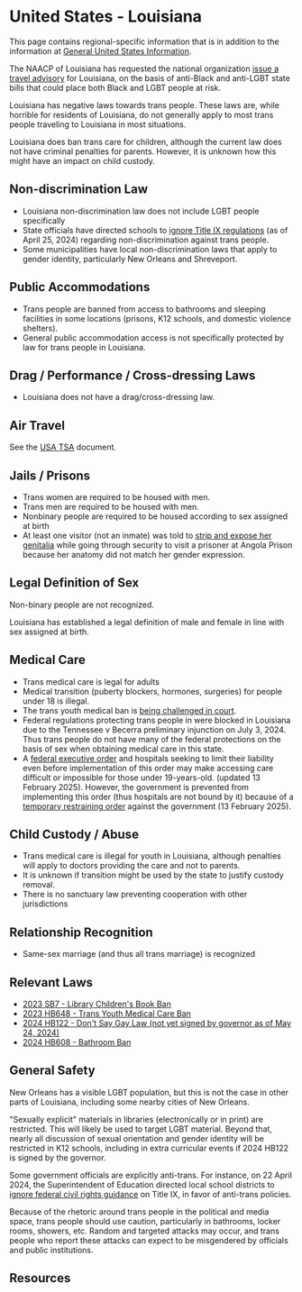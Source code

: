 # United States - Louisiana

This page contains regional-specific information that is in addition to
the information at [General United States
Information](notes/usa-general.md).

The NAACP of Louisiana has requested the national organization [issue a
travel advisory](https://www.wbrz.com/news/naacp-seeking-travel-advisory-for-louisiana-citing-concerning-policies/)
for Louisiana, on the basis of anti-Black and anti-LGBT state bills that
could place both Black and LGBT people at risk.

Louisiana has negative laws towards trans people. These laws are, while
horrible for residents of Louisiana, do not generally apply to most trans
people traveling to Louisiana in most situations.

Louisiana does ban trans care for children, although the current law does
not have criminal penalties for parents.  However, it is unknown how this
might have an impact on child custody.

## Non-discrimination Law

 * Louisiana non-discrimination law does not include LGBT people specifically
 * State officials have directed schools to [ignore Title IX
   regulations](https://www.losangelesblade.com/2024/04/25/four-states-to-ignore-new-title-ix-rules-protecting-trans-students/)
   (as of April 25, 2024) regarding non-discrimination against trans people.
 * Some municipalities have local non-discrimination laws that apply to
   gender identity, particularly New Orleans and Shreveport.

## Public Accommodations

 * Trans people are banned from access to bathrooms and sleeping
   facilities in some locations (prisons, K12 schools, and domestic
   violence shelters).
 * General public accommodation access is not specifically protected by law
   for trans people in Louisiana.

## Drag / Performance / Cross-dressing Laws

 * Louisiana does not have a drag/cross-dressing law.

## Air Travel

See the [USA TSA](notes/tsa.md) document.

## Jails / Prisons

 * Trans women are required to be housed with men.
 * Trans men are required to be housed with men.
 * Nonbinary people are required to be housed according to sex
   assigned at birth
 * At least one visitor (not an inmate) was told to [strip and expose her
   genitalia](https://www.nola.com/lawsuit-angola-prison-guards-ordered-transgender-visitor-to-strip/article_6cf44702-2b01-537b-94f4-c3ca7894e332.html)
   while going through security to visit a prisoner at Angola Prison because
   her anatomy did not match her gender expression.

## Legal Definition of Sex

Non-binary people are not recognized.

Louisiana has established a legal definition of male and female in line
with sex assigned at birth.

## Medical Care

 * Trans medical care is legal for adults
 * Medical transition (puberty blockers, hormones, surgeries) for people
   under 18 is illegal.
 * The trans youth medical ban is [being challenged in
   court](https://lambdalegal.org/legal_document/soe_la_20240108_petition-for-declaratory-permanent-injunctive-relief/).
 * Federal regulations protecting trans people in were blocked in
   Louisiana due to the Tennessee v Becerra preliminary injunction on
   July 3, 2024. Thus trans people do not have many of the federal
   protections on the basis of sex when obtaining medical care in this
   state.
 * A [federal executive
   order](https://www.whitehouse.gov/presidential-actions/2025/01/protecting-children-from-chemical-and-surgical-mutilation/)
   and hospitals seeking to limit their liability even before
   implementation of this order may make accessing care difficult or
   impossible for those under 19-years-old. (updated 13 February 2025).
   However, the government is prevented from implementing this order
   (thus hospitals are not bound by it) because of a [temporary
   restraining
   order](https://assets.aclu.org/live/uploads/2025/02/093114651219.pdf)
   against the government (13 February 2025).

## Child Custody / Abuse

 * Trans medical care is illegal for youth in Louisiana, although penalties
   will apply to doctors providing the care and not to parents.
 * It is unknown if transition might be used by the state to justify
   custody removal.
 * There is no sanctuary law preventing cooperation with other
   jurisdictions

## Relationship Recognition

 * Same-sex marriage (and thus all trans marriage) is recognized

## Relevant Laws

 * [2023 SB7 - Library Children's Book Ban](https://legiscan.com/LA/text/SB7/2023)
 * [2023 HB648 - Trans Youth Medical Care Ban](https://legiscan.com/LA/text/HB648/2023)
 * [2024 HB122 - Don't Say Gay Law (not yet signed by governor as of May 24, 2024)](https://legis.la.gov/legis/BillInfo.aspx?i=245686)
 * [2024 HB608 - Bathroom Ban](https://www.legis.la.gov/legis/ViewDocument.aspx?d=1364962)

## General Safety

New Orleans has a visible LGBT population, but this is not the case in
other parts of Louisiana, including some nearby cities of New Orleans.

"Sexually explicit" materials in libraries (electronically or in print)
are restricted. This will likely be used to target LGBT material. Beyond
that, nearly all discussion of sexual orientation and gender identity
will be restricted in K12 schools, including in extra curricular events
if 2024 HB122 is signed by the governor.

Some government officials are explicitly anti-trans. For instance, on 22
April 2024, the
Superintendent of Education directed local school districts to [ignore
federal civil rights
guidance](https://thehill.com/homenews/lgbtq/4613178-louisiana-education-chief-tells-schools-to-ignore-new-title-ix-rules-for-transgender-students/)
on Title IX, in favor of anti-trans policies.

Because of the rhetoric around trans people in the political and media
space, trans people should use caution, particularly in bathrooms,
locker rooms, showers, etc.  Random and targeted attacks may occur, and
trans people who report these attacks can expect to be misgendered by
officials and public institutions.

## Resources

